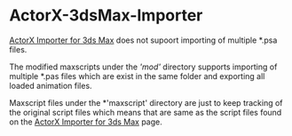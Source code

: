 # ActorX-3dsMax-Importer


[ActorX Importer for 3ds Max](http://www.gildor.org/projects/unactorx) does not supoort importing of multiple *.psa files.

The modified maxscripts under the *'mod'* directory supports importing of multiple *.pas files which are exist in the same folder and exporting all loaded animation files.

Maxscript files under the *'maxscript' directory are just to keep tracking of the original script files which means that are same as the script files found on the [ActorX Importer for 3ds Max](http://www.gildor.org/projects/unactorx) page.